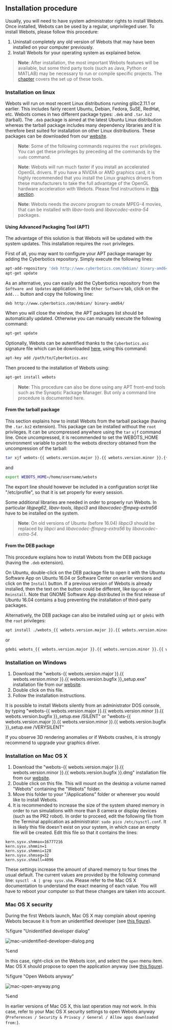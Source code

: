 ## Installation procedure

Usually, you will need to have system administrator rights to install Webots. Once installed, Webots can be used by a regular, unprivileged user. To install Webots, please follow this procedure:

1. Uninstall completely any old version of Webots that may have been installed on
your computer previously.
2. Install Webots for your operating system as explained below.

> **Note**:
After installation, the most important Webots features will be available, but
some third party tools (such as Java, Python or MATLAB) may be
necessary to run or compile specific projects. The
[chapter](language-setup.md) covers the set up of these tools.

### Installation on linux

Webots will run on most recent Linux distributions running glibc2.11.1 or
earlier. This includes fairly recent Ubuntu, Debian, Fedora, SuSE, RedHat, etc.
Webots comes in two different package types: `.deb` and `.tar.bz2` (tarball).
The `.deb` package is aimed at the latest Ubuntu Linux distribution whereas the
tarball package includes many dependency libraries and it is therefore best
suited for installation on other Linux distributions. These packages can be
downloaded from our [website](http://www.cyberbotics.com/linux).

> **Note**:
Some of the following commands requires the `root` privileges. You can get these
privileges by preceding all the commands by the `sudo` command.

<!-- -->

> **Note**:
Webots will run much faster if you install an accelerated OpenGL drivers. If you
have a NVIDIA or AMD graphics card, it is highly recommended that you install
the Linux graphics drivers from these manufacturers to take the full advantage
of the OpenGL hardware acceleration with Webots. Please find instructions in
[this section](verifying-your-graphics-driver-installation.md).

<!-- -->

> **Note**:
Webots needs the *avconv* program to create MPEG-4 movies, that can be installed
with *libav-tools* and *libavcodec-extra-54* packages.

#### Using Advanced Packaging Tool (APT)

The advantage of this solution is that Webots will be updated with the system
updates. This installation requires the `root` privileges.

First of all, you may want to configure your APT package manager by adding the Cyberbotics repository.
Simply execute the following lines:

```sh
apt-add-repository 'deb http://www.cyberbotics.com/debian/ binary-amd64/'
apt-get update
```

As an alternative, you can easily add the Cyberbotics repository from the
`Software and Updates` application.
In the `Other Software` tab, click on the `Add...` button and copy the following line:

```text
deb http://www.cyberbotics.com/debian/ binary-amd64/
```

When you will close the window, the APT packages list should be automatically updated.
Otherwise you can manually execute the following command:

```sh
apt-get update
```

Optionally, Webots can be autentified thanks to the `Cyberbotics.asc` signature
file which can be downloaded [here](http://www.cyberbotics.com/linux), using
this command:

```sh
apt-key add /path/to/Cyberbotics.asc
```

Then proceed to the installation of Webots using:

```sh
apt-get install webots
```

> **Note**:
This procedure can also be done using any APT front-end tools such as the
Synaptic Package Manager. But only a command line procedure is documented here.

#### From the tarball package

This section explains how to install Webots from the tarball package (having the
`.tar.bz2` extension). This package can be installed without the `root`
privileges. It can be uncompressed anywhere using the `tar` `xjf` command line.
Once uncompressed, it is recommended to set the WEBOTS\_HOME environment
variable to point to the webots directory obtained from the uncompression of the
tarball:

```sh
tar xjf webots-{{ webots.version.major }}.{{ webots.version.minor }}.{{ webots.version.bugfix }}-x86-64.tar.bz2
```

and

```sh
export WEBOTS_HOME=/home/username/webots
```

The export line should however be included in a configuration script like
"/etc/profile", so that it is set properly for every session.

Some additional libraries are needed in order to properly run Webots. In
particular *libjpeg62*, *libav-tools*, *libpci3* and *libavcodec-ffmpeg-extra56* have
to be installed on the system.

> **Note**:
On old versions of Ubuntu (before 16.04) *libpci3* should be replaced by *libpci* and *libavcodec-ffmpeg-extra56* by *libavcodec-extra-54*.

#### From the DEB package

This procedure explains how to install Webots from the DEB package (having the
`.deb` extension).

On Ubuntu, double-click on the DEB package file to open it with the Ubuntu Software App on Ubuntu 16.04 or Software Center on earlier versions and click on the `Install` button.
If a previous version of Webots is already installed, then the text on the button could be different, like `Upgrade` or `Reinstall`.
Note that GNOME Software App distributed in the first release of Ubuntu 16.04 contains a bug preventing the installation of third-party packages.

Alternatively, the DEB package can also be installed using `apt` or `gdebi` with the `root` privileges:

```sh
apt install ./webots_{{ webots.version.major }}.{{ webots.version.minor }}.{{ webots.version.bugfix }}_amd64.deb
```

or

```sh
gdebi webots_{{ webots.version.major }}.{{ webots.version.minor }}.{{ webots.version.bugfix }}_amd64.deb
```

### Installation on Windows

1. Download the "webots-{{ webots.version.major }}.{{ webots.version.minor }}.{{
webots.version.bugfix }}\_setup.exe" installation file from our [website](http://www.cyberbotics.com/windows).
2. Double click on this file.
3. Follow the installation instructions.

It is possible to install Webots silently from an administrator DOS console, by
typing "webots-{{ webots.version.major }}.{{ webots.version.minor }}.{{
webots.version.bugfix }}\_setup.exe /SILENT" or "webots-{{ webots.version.major
}}.{{ webots.version.minor }}.{{ webots.version.bugfix }}\_setup.exe
/VERYSILENT"

If you observe 3D rendering anomalies or if Webots crashes, it is strongly
recommend to upgrade your graphics driver.

### Installation on Mac OS X

1. Download the "webots-{{ webots.version.major }}.{{ webots.version.minor }}.{{
webots.version.bugfix }}.dmg" installation file from our [website](http://www.cyberbotics.com/macosx).
2. Double click on this file. This will mount on the desktop a volume named
"Webots" containing the "Webots" folder.
3. Move this folder to your "/Applications" folder or wherever you would like to
install Webots.
4. It is recommended to increase the size of the system shared memory in order to run simulations with more than 8 camera or display devices (such as the PR2 robot). In order to proceed, edit the following file from the Terminal application as administrator: `sudo pico /etc/sysctl.conf`. It is likely this file doesn't exist on your system, in which case an empty file will be created. Edit this file so that it contains the lines:
```
kern.sysv.shmmax=16777216
kern.sysv.shmmin=1
kern.sysv.shmmni=128
kern.sysv.shmseg=32
kern.sysv.shmall=4096
```
These settings increase the amount of shared memory to four times the usual default. The current values are provided by the following command line: `sysctl -A | grep sysv.shm`. Please refer to the Mac OS X documentation to understand the exact meaning of each value. You will have to reboot your computer so that these changes are taken into account.

### Mac OS X security

During the first Webots launch, Mac OS X may complain about opening Webots because it is from an unidentified developer
(see [this figure](#unidentified-developer-dialog)).

%figure "Unidentified developer dialog"

![mac-unidentified-developer-dialog.png](images/mac-unidentified-developer-dialog.png)

%end

In this case, right-click on the Webots icon, and select the `open` menu item.
Mac OS X should propose to open the application anyway
(see [this figure](#unidentified-developer-dialog)).

%figure "Open Webots anyway"

![mac-open-anyway.png](images/mac-open-anyway.png)

%end

In earlier versions of Mac OS X, this last operation may not work.
In this case, refer to your Mac OS X security settings to open Webots anyway
(`Preferences / Security & Privacy / General / Allow apps downloaded from:`).
